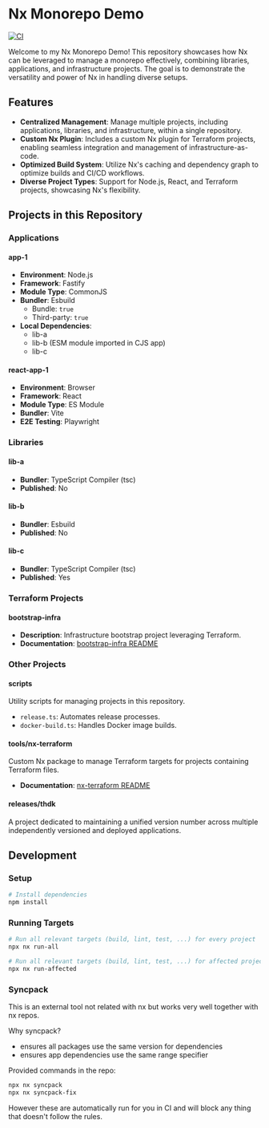 # Nx Monorepo Demo

[![CI](https://github.com/thdk/nx-monorepo-demo/actions/workflows/ci.yml/badge.svg)](https://github.com/thdk/nx-monorepo-demo/actions/workflows/ci.yml)

Welcome to my Nx Monorepo Demo! This repository showcases how Nx can be leveraged to manage a monorepo effectively, combining libraries, applications, and infrastructure projects. The goal is to demonstrate the versatility and power of Nx in handling diverse setups.

## Features

- **Centralized Management**: Manage multiple projects, including applications, libraries, and infrastructure, within a single repository.
- **Custom Nx Plugin**: Includes a custom Nx plugin for Terraform projects, enabling seamless integration and management of infrastructure-as-code.
- **Optimized Build System**: Utilize Nx's caching and dependency graph to optimize builds and CI/CD workflows.
- **Diverse Project Types**: Support for Node.js, React, and Terraform projects, showcasing Nx's flexibility.

## Projects in this Repository

### Applications

#### app-1

- **Environment**: Node.js
- **Framework**: Fastify
- **Module Type**: CommonJS
- **Bundler**: Esbuild
  - Bundle: `true`
  - Third-party: `true`
- **Local Dependencies**:
  - lib-a
  - lib-b (ESM module imported in CJS app)
  - lib-c

#### react-app-1

- **Environment**: Browser
- **Framework**: React
- **Module Type**: ES Module
- **Bundler**: Vite
- **E2E Testing**: Playwright

### Libraries

#### lib-a

- **Bundler**: TypeScript Compiler (tsc)
- **Published**: No

#### lib-b

- **Bundler**: Esbuild
- **Published**: No

#### lib-c

- **Bundler**: TypeScript Compiler (tsc)
- **Published**: Yes

### Terraform Projects

#### bootstrap-infra

- **Description**: Infrastructure bootstrap project leveraging Terraform.
- **Documentation**: [bootstrap-infra README](./terraform/bootstrap-infra/README.md)

### Other Projects

#### scripts

Utility scripts for managing projects in this repository.

- `release.ts`: Automates release processes.
- `docker-build.ts`: Handles Docker image builds.

#### tools/nx-terraform

Custom Nx package to manage Terraform targets for projects containing Terraform files.

- **Documentation**: [nx-terraform README](./tools/nx-terraform/README.md)

#### releases/thdk

A project dedicated to maintaining a unified version number across multiple independently versioned and deployed applications.

## Development

### Setup

```sh
# Install dependencies
npm install
```

### Running Targets

```sh
# Run all relevant targets (build, lint, test, ...) for every project
npx nx run-all

# Run all relevant targets (build, lint, test, ...) for affected projects only
npx nx run-affected
```

### Syncpack

This is an external tool not related with nx but works very well together with nx repos.

Why syncpack?

- ensures all packages use the same version for dependencies
- ensures app dependencies use the same range specifier

Provided commands in the repo:

```sh
npx nx syncpack
npx nx syncpack-fix
```

However these are automatically run for you in CI and will block any thing that doesn't follow the rules.
